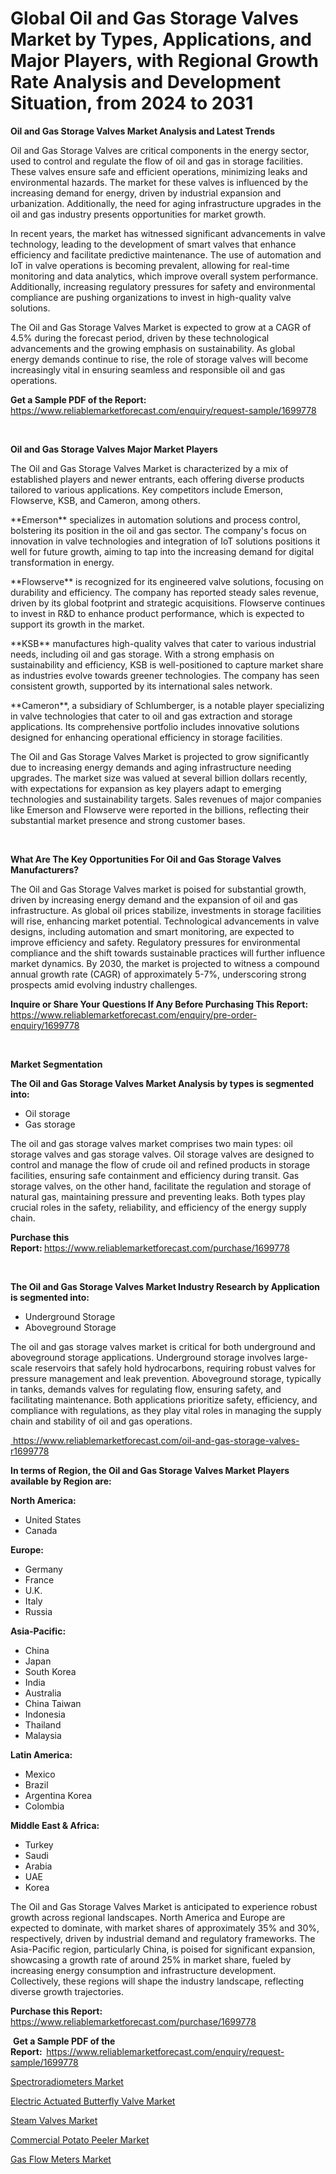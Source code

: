 <p><h1>Global Oil and Gas Storage Valves Market by Types, Applications, and Major Players, with Regional Growth Rate Analysis and Development Situation, from 2024 to 2031</h1></p><p><strong>Oil and Gas Storage Valves Market Analysis and Latest Trends</strong></p>
<p><p>Oil and Gas Storage Valves are critical components in the energy sector, used to control and regulate the flow of oil and gas in storage facilities. These valves ensure safe and efficient operations, minimizing leaks and environmental hazards. The market for these valves is influenced by the increasing demand for energy, driven by industrial expansion and urbanization. Additionally, the need for aging infrastructure upgrades in the oil and gas industry presents opportunities for market growth.</p><p>In recent years, the market has witnessed significant advancements in valve technology, leading to the development of smart valves that enhance efficiency and facilitate predictive maintenance. The use of automation and IoT in valve operations is becoming prevalent, allowing for real-time monitoring and data analytics, which improve overall system performance. Additionally, increasing regulatory pressures for safety and environmental compliance are pushing organizations to invest in high-quality valve solutions.</p><p>The Oil and Gas Storage Valves Market is expected to grow at a CAGR of 4.5% during the forecast period, driven by these technological advancements and the growing emphasis on sustainability. As global energy demands continue to rise, the role of storage valves will become increasingly vital in ensuring seamless and responsible oil and gas operations.</p></p>
<p><strong>Get a Sample PDF of the Report:&nbsp;</strong> <a href="https://www.reliablemarketforecast.com/enquiry/request-sample/1699778?utm_campaign=1170&utm_medium=2&utm_source=Github&utm_content=ia&utm_term=20102024&utm_id=oil-and-gas-storage-valves">https://www.reliablemarketforecast.com/enquiry/request-sample/1699778</a></p>
<p>&nbsp;</p>
<p><strong>Oil and Gas Storage Valves Major Market Players</strong></p>
<p><p>The Oil and Gas Storage Valves Market is characterized by a mix of established players and newer entrants, each offering diverse products tailored to various applications. Key competitors include Emerson, Flowserve, KSB, and Cameron, among others. </p><p>**Emerson** specializes in automation solutions and process control, bolstering its position in the oil and gas sector. The company's focus on innovation in valve technologies and integration of IoT solutions positions it well for future growth, aiming to tap into the increasing demand for digital transformation in energy.</p><p>**Flowserve** is recognized for its engineered valve solutions, focusing on durability and efficiency. The company has reported steady sales revenue, driven by its global footprint and strategic acquisitions. Flowserve continues to invest in R&D to enhance product performance, which is expected to support its growth in the market.</p><p>**KSB** manufactures high-quality valves that cater to various industrial needs, including oil and gas storage. With a strong emphasis on sustainability and efficiency, KSB is well-positioned to capture market share as industries evolve towards greener technologies. The company has seen consistent growth, supported by its international sales network.</p><p>**Cameron**, a subsidiary of Schlumberger, is a notable player specializing in valve technologies that cater to oil and gas extraction and storage applications. Its comprehensive portfolio includes innovative solutions designed for enhancing operational efficiency in storage facilities.</p><p>The Oil and Gas Storage Valves Market is projected to grow significantly due to increasing energy demands and aging infrastructure needing upgrades. The market size was valued at several billion dollars recently, with expectations for expansion as key players adapt to emerging technologies and sustainability targets. Sales revenues of major companies like Emerson and Flowserve were reported in the billions, reflecting their substantial market presence and strong customer bases.</p></p>
<p>&nbsp;</p>
<p><strong>What Are The Key Opportunities For Oil and Gas Storage Valves Manufacturers?</strong></p>
<p><p>The Oil and Gas Storage Valves market is poised for substantial growth, driven by increasing energy demand and the expansion of oil and gas infrastructure. As global oil prices stabilize, investments in storage facilities will rise, enhancing market potential. Technological advancements in valve designs, including automation and smart monitoring, are expected to improve efficiency and safety. Regulatory pressures for environmental compliance and the shift towards sustainable practices will further influence market dynamics. By 2030, the market is projected to witness a compound annual growth rate (CAGR) of approximately 5-7%, underscoring strong prospects amid evolving industry challenges.</p></p>
<p><strong>Inquire or Share Your Questions If Any Before Purchasing This Report:</strong> <a href="https://www.reliablemarketforecast.com/enquiry/pre-order-enquiry/1699778?utm_campaign=1170&utm_medium=2&utm_source=Github&utm_content=ia&utm_term=20102024&utm_id=oil-and-gas-storage-valves">https://www.reliablemarketforecast.com/enquiry/pre-order-enquiry/1699778</a></p>
<p>&nbsp;</p>
<p><strong>Market Segmentation</strong></p>
<p><strong>The Oil and Gas Storage Valves Market Analysis by types is segmented into:</strong></p>
<p><ul><li>Oil storage</li><li>Gas storage</li></ul></p>
<p><p>The oil and gas storage valves market comprises two main types: oil storage valves and gas storage valves. Oil storage valves are designed to control and manage the flow of crude oil and refined products in storage facilities, ensuring safe containment and efficiency during transit. Gas storage valves, on the other hand, facilitate the regulation and storage of natural gas, maintaining pressure and preventing leaks. Both types play crucial roles in the safety, reliability, and efficiency of the energy supply chain.</p></p>
<p><strong>Purchase this Report:&nbsp;</strong><a href="https://www.reliablemarketforecast.com/purchase/1699778?utm_campaign=1170&utm_medium=2&utm_source=Github&utm_content=ia&utm_term=20102024&utm_id=oil-and-gas-storage-valves">https://www.reliablemarketforecast.com/purchase/1699778</a></p>
<p>&nbsp;</p>
<p><strong>The Oil and Gas Storage Valves Market Industry Research by Application is segmented into:</strong></p>
<p><ul><li>Underground Storage</li><li>Aboveground Storage</li></ul></p>
<p><p>The oil and gas storage valves market is critical for both underground and aboveground storage applications. Underground storage involves large-scale reservoirs that safely hold hydrocarbons, requiring robust valves for pressure management and leak prevention. Aboveground storage, typically in tanks, demands valves for regulating flow, ensuring safety, and facilitating maintenance. Both applications prioritize safety, efficiency, and compliance with regulations, as they play vital roles in managing the supply chain and stability of oil and gas operations.</p></p>
<p><a href="https://www.reliablemarketforecast.com/oil-and-gas-storage-valves-r1699778?utm_campaign=1170&utm_medium=2&utm_source=Github&utm_content=ia&utm_term=20102024&utm_id=oil-and-gas-storage-valves">&nbsp;https://www.reliablemarketforecast.com/oil-and-gas-storage-valves-r1699778</a></p>
<p><strong>In terms of Region, the Oil and Gas Storage Valves Market Players available by Region are:</strong></p>
<p>
    <p> <strong> North America: </strong>
        <ul>
            <li>United States</li>
            <li>Canada</li>
        </ul>
        </p> 
    <p> <strong> Europe: </strong>
        <ul>
            <li>Germany</li>
            <li>France</li>
            <li>U.K.</li>
            <li>Italy</li>
            <li>Russia</li>
        </ul>
        </p> 
    <p> <strong> Asia-Pacific: </strong>
        <ul>
            <li>China</li>
            <li>Japan</li>
            <li>South Korea</li>
            <li>India</li>
            <li>Australia</li>
            <li>China Taiwan</li>
            <li>Indonesia</li>
            <li>Thailand</li>
            <li>Malaysia</li>
        </ul>
        </p> 
    <p> <strong> Latin America: </strong>
        <ul>
            <li>Mexico</li>
            <li>Brazil</li>
            <li>Argentina Korea</li>
            <li>Colombia</li>
        </ul>
        </p> 
    <p> <strong> Middle East & Africa: </strong>
        <ul>
            <li>Turkey</li>
            <li>Saudi</li>
            <li>Arabia</li>
            <li>UAE</li>
            <li>Korea</li>
        </ul>
    </p>
    </p>
<p><p>The Oil and Gas Storage Valves Market is anticipated to experience robust growth across regional landscapes. North America and Europe are expected to dominate, with market shares of approximately 35% and 30%, respectively, driven by industrial demand and regulatory frameworks. The Asia-Pacific region, particularly China, is poised for significant expansion, showcasing a growth rate of around 25% in market share, fueled by increasing energy consumption and infrastructure development. Collectively, these regions will shape the industry landscape, reflecting diverse growth trajectories.</p></p>
<p><strong>Purchase this Report: </strong><a href="https://www.reliablemarketforecast.com/purchase/1699778?utm_campaign=1170&utm_medium=2&utm_source=Github&utm_content=ia&utm_term=20102024&utm_id=oil-and-gas-storage-valves">https://www.reliablemarketforecast.com/purchase/1699778</a></p>
<p>&nbsp;<strong>Get a Sample PDF of the Report:&nbsp;&nbsp;</strong><a href="https://www.reliablemarketforecast.com/enquiry/request-sample/1699778?utm_campaign=1170&utm_medium=2&utm_source=Github&utm_content=ia&utm_term=20102024&utm_id=oil-and-gas-storage-valves">https://www.reliablemarketforecast.com/enquiry/request-sample/1699778</a></p>
<p><strong></strong></p>
<p><p><a href="https://www.linkedin.com/pulse/spectroradiometers-market-outlook-complete-industry-1qsge?utm_campaign=1170&utm_medium=2&utm_source=Github&utm_content=ia&utm_term=20102024&utm_id=oil-and-gas-storage-valves">Spectroradiometers Market</a></p><p><a href="https://github.com/wwwkeltoum/Market-Research-Report-List-5/blob/main/electric-actuated-butterfly-valve-market.md?utm_campaign=1170&utm_medium=2&utm_source=Github&utm_content=ia&utm_term=20102024&utm_id=oil-and-gas-storage-valves">Electric Actuated Butterfly Valve Market</a></p><p><a href="https://github.com/shanicesca7t/Market-Research-Report-List-1/blob/main/steam-valves-market.md?utm_campaign=1170&utm_medium=2&utm_source=Github&utm_content=ia&utm_term=20102024&utm_id=oil-and-gas-storage-valves">Steam Valves Market</a></p><p><a href="https://issuu.com/reportprime-2/docs/commercial-potato-peeler-market-siz_ac1ef9ae60ae32?utm_campaign=1170&utm_medium=2&utm_source=Github&utm_content=ia&utm_term=20102024&utm_id=oil-and-gas-storage-valves">Commercial Potato Peeler Market</a></p><p><a href="https://www.linkedin.com/pulse/disruption-innovation-gas-flow-meters-industry-market-mtvre?utm_campaign=1170&utm_medium=2&utm_source=Github&utm_content=ia&utm_term=20102024&utm_id=oil-and-gas-storage-valves">Gas Flow Meters Market</a></p></p>